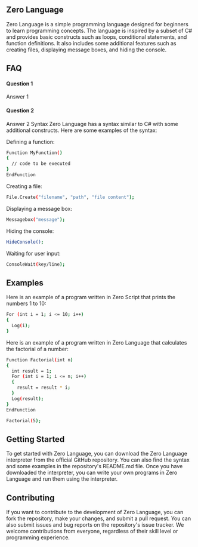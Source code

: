 ## Zero Language

Zero Language is a simple programming language designed for beginners to learn programming concepts. The language is inspired by a subset of C# and provides basic constructs such as loops, conditional statements, and function definitions. It also includes some additional features such as creating files, displaying message boxes, and hiding the console.


## FAQ

#### Question 1

Answer 1

#### Question 2

Answer 2
Syntax
Zero Language has a syntax similar to C# with some additional constructs. Here are some examples of the syntax:

Defining a function:
```bash
Function MyFunction()
{
  // code to be executed
}
EndFunction
```

Creating a file:
```bash
File.Create("filename", "path", "file content");
```

Displaying a message box:
```bash
Messagebox("message");
```

Hiding the console:
```bash
HideConsole();
```
Waiting for user input:
```bash
ConsoleWait(key/line);
```


## Examples

Here is an example of a program written in Zero Script that prints the numbers 1 to 10:
```bash
For (int i = 1; i <= 10; i++)
{
  Log(i);
}
```
Here is an example of a program written in Zero Language that calculates the factorial of a number:
```bash
Function Factorial(int n)
{
  int result = 1;
  For (int i = 1; i <= n; i++)
  {
    result = result * i;
  }
  Log(result);
}
EndFunction

Factorial(5);
```

## Getting Started

To get started with Zero Language, you can download the Zero Language interpreter from the official GitHub repository. You can also find the syntax and some examples in the repository's README.md file. Once you have downloaded the interpreter, you can write your own programs in Zero Language and run them using the interpreter.

## Contributing

If you want to contribute to the development of Zero Language, you can fork the repository, make your changes, and submit a pull request. You can also submit issues and bug reports on the repository's issue tracker. We welcome contributions from everyone, regardless of their skill level or programming experience.


